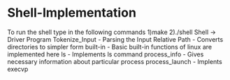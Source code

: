 # Shell-Implementation
To run the shell type in the following commands
1)make
2)./shell
Shell -> Driver Program
Tokenize_Input - Parsing the Input
Relative Path - Converts directories to simpler form
built-in - Basic built-in functions of linux are implemented here
ls - Implements ls command
process_info - Gives necessary information about particular process
process_launch - Implents execvp
